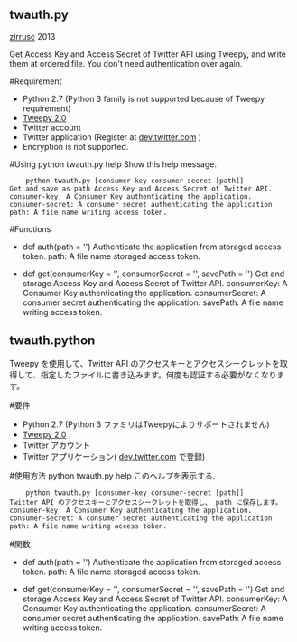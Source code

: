 twauth.py
----
[zirrusc](http://zirrusc.net) 2013


Get Access Key and Access Secret of Twitter API using Tweepy, and write them at ordered file. You don't need authentication over again.

#Requirement
* Python 2.7 (Python 3 family is not supported because of Tweepy requirement)
* [Tweepy 2.0](https://github.com/tweepy/tweepy)
* Twitter account
* Twitter application (Register at [dev.twitter.com](http://dev.twitter.com) )
* Encryption is not supported.

#Using
		python twauth.py help
	Show this help message.
	
		python twauth.py [consumer-key consumer-secret [path]]
	Get and save as path Access Key and Access Secret of Twitter API.
	consumer-key: A Consumer Key authenticating the application.
	consumer-secret: A consumer secret authenticating the application.
	path: A file name writing access token.
		   
#Functions
* def auth(path = '')
	Authenticate the application from storaged access token.
	path: A file name storaged access token.
	
* def get(consumerKey = '', consumerSecret = '', savePath = '')
	Get and storage Access Key and Access Secret of Twitter API.
	consumerKey: A Consumer Key authenticating the application.
	consumerSecret: A consumer secret authenticating the application.
	savePath: A file name writing access token.



twauth.python
---
Tweepy を使用して、Twitter API のアクセスキーとアクセスシークレットを取得して、指定したファイルに書き込みます。何度も認証する必要がなくなります。

#要件
* Python 2.7 (Python 3 ファミリはTweepyによりサポートされません)
* [Tweepy 2.0](https://github.com/tweepy/tweepy)
* Twitter アカウント
* Twitter アプリケーション( [dev.twitter.com](http://dev.twitter.com) で登録)

#使用方法
		python twauth.py help
	このヘルプを表示する.
	
		python twauth.py [consumer-key consumer-secret [path]]
	Twitter API のアクセスキーとアクセスシークレットを取得し、 path に保存します。
	consumer-key: A Consumer Key authenticating the application.
	consumer-secret: A consumer secret authenticating the application.
	path: A file name writing access token.
		   
#関数
* def auth(path = '')
	Authenticate the application from storaged access token.
	path: A file name storaged access token.
	
* def get(consumerKey = '', consumerSecret = '', savePath = '')
	Get and storage Access Key and Access Secret of Twitter API.
	consumerKey: A Consumer Key authenticating the application.
	consumerSecret: A consumer secret authenticating the application.
	savePath: A file name writing access token.
	
	
